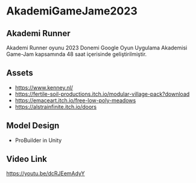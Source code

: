 # AkademiGameJame2023

## Akademi Runner
Akademi Runner oyunu 2023 Donemi Google Oyun Uygulama Akademisi Game-Jam kapsamında 48 saat içerisinde geliştirilmiştir.

## Assets
- https://www.kenney.nl/
- https://fertile-soil-productions.itch.io/modular-village-pack?download
- https://emaceart.itch.io/free-low-poly-meadows
- https://alstrainfinite.itch.io/doors

## Model Design
- ProBuilder in Unity

## Video Link
https://youtu.be/dcRJEemAdyY
